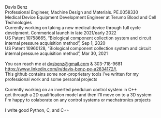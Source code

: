 Davis Benz\
Professional Engineer, Machine Design and Materials. PE.0058330\
Medical Device Equipment Development Engineer at Terumo Blood and Cell Technologies\
Currently working on taking a new medical device through full cycle develpment. Commerical launch in late 2021/early 2022\
US Patent 10758665, “Biological component collection system and circuit internal pressure acquisition method”, Sep 1, 2020\
US Patent 10960128, “Biological component collection system and circuit internal pressure acquisition method”, Mar 30, 2021\
\
You can reach me at dvsbenz@gmail.com & 303-718-9681\
https://www.linkedin.com/in/davis-benz-pe-a2834172/\
\
This github contains some non-proprietary tools I've written for my professional work and some personal projects\
\
Currently working on an inverted pendulum control system in C++\
get through a 2D qualificaiton model and then I'll move on to a 3D system\
I'm happy to colaborate on any control systems or mechatronics projects\
\
I write good Python, C, and C++
